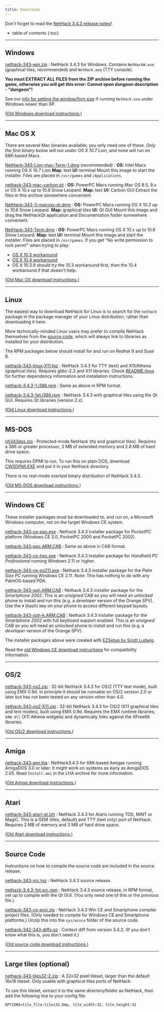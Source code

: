 ```yaml
---
title: Downloads
---
```

Don't forget to read the [NetHack 3.4.3 release notes](release.html)!

* table of contents
{:toc}

---

## Windows

[nethack-343-win.zip](http://sourceforge.net/projects/nethack/files/nethack/3.4.3/nethack-343-win.zip/download)
: NetHack 3.4.3 for Windows.  Contains `NetHackW.exe` (graphical tiles, recommended) and `NetHack.exe` (TTY console).

**You must EXTRACT ALL FILES from the ZIP archive before running the game, otherwise you will get this error: Cannot open dungeon description - "dungeon"!**

See our [info for setting the window/font size](bugmore/vista-win7.txt) if running `NetHack.exe` under Windows newer than XP.

([Old Windows download instructions.](ports/download-win.html))

---

## Mac OS X

There are several Mac binaries available; you only need one of these.  *Only the first binary below will run under OS X 10.7 Lion*, and none will run on 68K-based Macs.

[NetHack-343-Lion-mac-Term-1.dmg](http://sourceforge.net/projects/nethack/files/nethack/3.4.3/NetHack-343-Lion-mac-Term-1.dmg/download) (recommended)
: **OS:** Intel Macs running OS X 10.7 Lion
  **Map:** text
  **UI:** terminal
  Mount this image to start the installer.  Files are placed in `/usr/games` and `/Applications`.

[nethack-343-mac-carbon.sit](http://sourceforge.net/projects/nethack/files/nethack/3.4.3/nethack-343-mac-carbon.sit/download)
: **OS:** PowerPC Macs running Mac OS 8.5, 9.x or OS X 10.x up to 10.6 Snow Leopard.
  **Map:** text
  **UI:** Carbon GUI
  Extract the files in this archive somewhere convenient.

[NetHack-343-3-macosx-qt.dmg](http://sourceforge.net/projects/nethack/files/nethack/3.4.3/NetHack-343-3-macosx-qt.dmg/download)
: **OS:** PowerPC Macs running OS X 10.2 up to 10.6 Snow Leopard.
  **Map:** graphical tiles
  **UI:** Qt GUI
  Mount this image and drag the NetHackQt application and Documentation folder somewhere convenient.

[NetHack-343-Term.dmg](http://sourceforge.net/projects/nethack/files/nethack/3.4.3/NetHack-343-Term.dmg/download)
: **OS:** PowerPC Macs running OS X 10.x up to 10.6 Snow Leopard.
  **Map:** text
  **UI:** terminal
  Mount this image and start the installer.  Files are placed in `/usr/games`.
  If you get "No write permission to lock perm!" when trying to play:

  * [OS X 10.3 workaround](bugmore/perm-mac.txt)
  * [OS X 10.4 workaround](bugmore/perm-mac104.txt)
  * OS X 10.3.9 should try the 10.3 workaround first, then the 10.4 workaround if that doesn't help.

([Old Mac OS download instructions.](ports/download-mac.html))

---

## Linux

The easiest way to download NetHack for Linux is to search for the `nethack` package in the package manager of your Linux distribution, rather than downloading it here.

More technically-minded Linux users may prefer to compile NetHack themselves from the [source code](#source-code), which will always link to libraries as installed for your distribution.

The RPM packages below should install for and run on Redhat 9 and Suse 8.

[nethack-343-linux-X11.tgz](http://sourceforge.net/projects/nethack/files/nethack/3.4.3/nethack-343-linux-X11.tgz/download)
: NetHack 3.4.3 for TTY (text) and X11/Athena (graphical tiles).  Requires glibc-2.3 and X11 libraries.  Check [README.linux](README.linux.txt) for further dependency information and installation instructions.

[nethack-3.4.3-1.i386.rpm](http://sourceforge.net/projects/nethack/files/nethack/3.4.3/nethack-3.4.3-1.i386.rpm/download)
: Same as above in RPM format.

[nethack-3.4.3-1qt.i386.rpm](http://sourceforge.net/projects/nethack/files/nethack/3.4.3/nethack-3.4.3-1qt.i386.rpm/download)
: NetHack 3.4.3 with graphical tiles using the Qt GUI.  Requires Qt libraries (version 2.x).

([Old Linux download instructions.](ports/download-linux.html))

---

## MS-DOS

[nh343dos.zip](http://sourceforge.net/projects/nethack/files/nethack/3.4.3/nh343dos.zip/download)
: Protected-mode NetHack (tty and graphical tiles).  Requires a 386 or greater processor, 3 MB of extended memory and 2.8 MB of hard drive space.

This requires DPMI to run.  To run this on plain DOS, download [CWSDPMI.EXE](http://www.delorie.com/djgpp/dl/ofc/simtel/v2misc/csdpmi5b.zip/) and put it in your NetHack directory.

There is no real-mode overlaid binary distribution of NetHack 3.4.3.

([Old MS-DOS download instructions.](ports/download-msdos.html))

---

## Windows CE

These installer packages must be downloaded to, and run on, a Microsoft Windows computer, not on the target Windows CE system.

[nethack-343-ce-ppc.exe](http://sourceforge.net/projects/nethack/files/nethack/3.4.3/nethack-343-ce-ppc.exe/download)
: Nethack 3.4.3 installer package for *PocketPC* platform (Windows CE 3.0, PocketPC 2000 and PocketPC 2002).

[nethack-343-ppc.ARM.CAB](http://sourceforge.net/projects/nethack/files/nethack/3.4.3/nethack-343-ppc.ARM.CAB/download)
: Same as above in CAB format.

[nethack-343-ce-hpc.exe](http://sourceforge.net/projects/nethack/files/nethack/3.4.3/nethack-343-ce-hpc.exe/download)
: Nethack 3.4.3 installer package for *Handheld PC Professional* running Windows 2.11 or higher.

[nethack-343-ce-ps211.exe](http://sourceforge.net/projects/nethack/files/nethack/3.4.3/nethack-343-ce-ps211.exe/download)
: Nethack 3.4.3 installer package for the *Palm Size PC* running Windows CE 2.11.  Note: This has nothing to do with any PalmOS-based PDA.

[nethack-343-sph.ARM.CAB](http://sourceforge.net/projects/nethack/files/nethack/3.4.3/nethack-343-sph.ARM.CAB/download)
: Nethack 3.4.3 installer package for the *Smartphone 2002*.  This is an *unsigned* CAB so you will need an *unlocked* phone to install and run this (e.g. a *developer* version of the Orange SPV).  Use the `#` (hash) key on your phone to access different keypad layouts.

[nethack-343-sph-k.ARM.CAB](http://sourceforge.net/projects/nethack/files/nethack/3.4.3/nethack-343-sph-k.ARM.CAB/download)
: Nethack 3.4.3 installer package for the *Smartphone 2002* with full keyboard support enabled.  This is an *unsigned* CAB so you will need an *unlocked* phone to install and run this (e.g. a *developer* version of the Orange SPV).

The installer packages above were created with [EZSetup by Scott Ludwig](http://www.scottlu.com/Content/EZSetup.html).

Read the [old Windows CE download instructions](ports/download-wince.html) for compatibility information.

---

## OS/2

[nethack-343-os2.zip](http://sourceforge.net/projects/nethack/files/nethack/3.4.3/nethack-343-os2.zip/download)
: 32-bit NetHack 3.4.3 for OS/2 (TTY text mode), built using EMX 0.9d.  In principle it should be runnable on OS/2 version 2.0 or later but has not been tested on any version other than 4.0.

[nethack-343-os2-X11.zip](http://sourceforge.net/projects/nethack/files/nethack/3.4.3/nethack-343-os2-X11.zip/download)
: 32-bit NetHack 3.4.3 for OS/2 (X11 graphical tiles and text modes), built using EMX 0.9d.  Requires the EMX runtime libraries, `XAW.dll` (X11 Athena widgets) and dynamically links against the XFree86 libraries.

([Old OS/2 download instructions.](ports/download-os2.html))

---

## Amiga

[nethack-343-ami.lha](http://sourceforge.net/projects/nethack/files/nethack/3.4.3/nethack-343-ami.lha/download)
: NetHack3.4.3 for 68K-based Amigas running AmigaDOS 3.0 or later.  It might work on systems as early as AmigaDOS 2.05.  Read `Install.ami` in the LHA archive for more information.

([Old Amiga download instructions.](ports/download-amiga.html))

---

## Atari

[nethack-343-atari-gt.lzh](http://sourceforge.net/projects/nethack/files/nethack/3.4.3/nethack-343-atari-gt.lzh/download)
: NetHack 3.4.3 for Ataris running TOS, MiNT or MagiC.  This is a GEM (tiles, default) and TTY (text only) port of NetHack.  Requires 2 MB of memory and 3 MB of hard drive space.

([Old Atari download instructions.](ports/download-atari.html))

---

## Source Code

Instructions on how to compile the source code are included in the source release.

[nethack-343-src.tgz](http://sourceforge.net/projects/nethack/files/nethack/3.4.3/nethack-343-src.tgz/download)
: NetHack 3.4.3 source release.

[nethack-3.4.3-1qt.src.rpm](http://sourceforge.net/projects/nethack/files/nethack/3.4.3/nethack-3.4.3-1qt.src.rpm/download)
: NetHack 3.4.3 source release, in RPM format, set up to compile with the Qt GUI.  (You only need one of this or the previous file.)

[nethack-343-ce-proj.zip](http://sourceforge.net/projects/nethack/files/nethack/3.4.3/nethack-343-ce-proj.zip/download)
: NetHack 3.4.3 Win CE and Smartphone compiler project files.  (Only needed to compile for Windows CE and Smartphone platforms.)  Unzip this into the `sys/wince` folder of the source code.

[nethack-342-343-diffs.gz](http://sourceforge.net/projects/nethack/files/nethack/3.4.3/nethack-342-343-diffs.gz/download)
: Context diff from version 3.4.2.  (If you don't know what this is, you don't need it.)

([Old source code download instructions.](download-src.html))

---

## Large tiles (optional)

[nethack-343-tiles32-2.zip](http://sourceforge.net/projects/nethack/files/nethack/3.4.3/nethack-343-tiles32-2.zip/download)
: A 32x32 pixel tileset, larger than the default 16x16 tileset.  Only usable with graphical tiles ports of NetHack.

To use this tileset, extract it to the same directory/folder as NetHack, then add the following line to your config file:

```
OPTIONS=tile_file:tiles32.bmp, tile_width:32, tile_height:32
```
